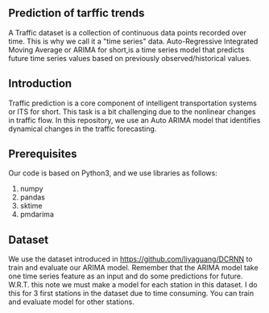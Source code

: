 ## Prediction of tarffic trends
A Traffic dataset is a collection of continuous data points recorded over time. This is why we call it a "time series" data. 
Auto-Regressive Integrated Moving Average or ARIMA for short,is a time series model that predicts future time series values based on previously observed/historical values.

## Introduction
Traffic prediction is a core component of intelligent transportation systems or ITS for short.
This task is a bit challenging due to the nonlinear changes in traffic flow. 
In this repository, we use an Auto ARIMA model that identifies dynamical changes in the traffic forecasting. 


## Prerequisites
Our code is based on Python3, and we use libraries as follows:
1. numpy
2. pandas
3. sktime
4. pmdarima

## Dataset
We use the dataset introduced in  https://github.com/liyaguang/DCRNN to train and evaluate our ARIMA model.
Remember that the ARIMA model take one time series feature as an input and do some predictions for future. W.R.T. this note we must make a model for each station in this dataset.
I do this for 3 first stations in the dataset due to time consuming. You can train and evaluate model for other stations.
